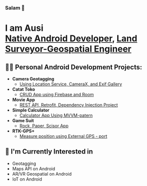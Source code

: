 ### Salam 👋
<h1>I am Ausi<br/>
  <a href="https://github.com/ausioz">Native Android Developer</a>, <a href="https://www.linkedin.com/in/nuaim-hammad-ausi-149a1a151/">Land Surveyor-Geospatial Engineer</a>
<h2>👨‍💻 Personal Android Development Projects:</h2>

- <b>Camera Geotagging</b>
  - [Using Location Service, CameraX, and Exif Gallery](https://github.com/ausioz/CameraGeotagging)
- <b>Catat Toko</b>
  - [CRUD App using Firebase and Room](https://github.com/ausioz/CatatTokoMVVM) 
- <b>Movie App</b>
  - [REST API, Retrofit, Dependency Injection Project](https://github.com/ausioz/MovieApp)
- <b>Simple Calculator</b>
  - [Calculator App Using MVVM-patern](https://github.com/ausioz/BasicCalculatorMVVM)
- <b>Game Suit</b>
  - [Rock, Paper, Scisor App](https://github.com/ausioz/BinarCh3GameSuit)
- <b>RTK-GPS+</b>
  - [Measure position using External GPS - port](https://github.com/ausioz/RtkGps)
 
<h2>🤔 I'm Currently Interested in </h2>

  - Geotagging
  - Maps API on Android
  - AR/VR Geospatial on Android
  - IoT on Android

<!--
**ausioz/ausioz** is a ✨ _special_ ✨ repository because its `README.md` (this file) appears on your GitHub profile.

Here are some ideas to get you started:

- 🔭 I’m currently working on ...
- 🌱 I’m currently learning ...
- 👯 I’m looking to collaborate on ...
- 🤔 I’m looking for help with ...
- 💬 Ask me about ...
- 📫 How to reach me: ...
- 😄 Pronouns: ...
- ⚡ Fun fact: ...
-->
